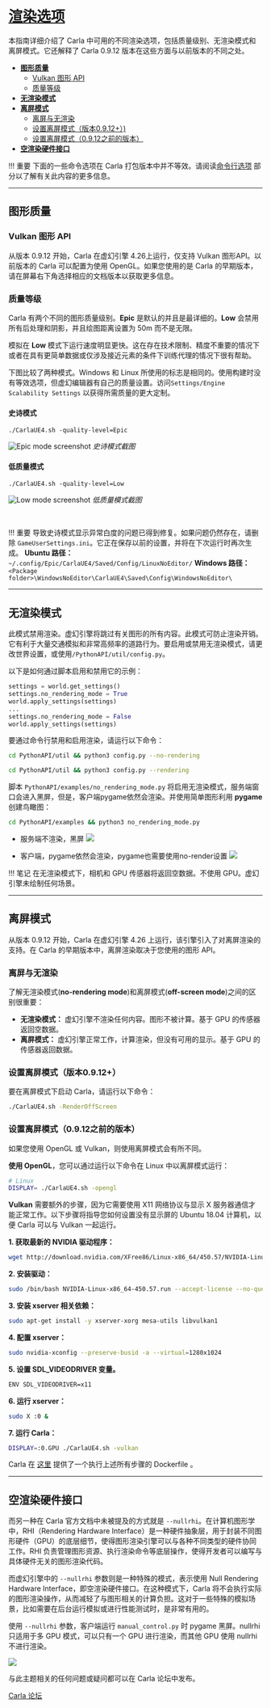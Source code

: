 # [渲染选项](https://carla.readthedocs.io/en/latest/adv_rendering_options/#no-rendering-mode) 

本指南详细介绍了 Carla 中可用的不同渲染选项，包括质量级别、无渲染模式和离屏模式。它还解释了 Carla 0.9.12 版本在这些方面与以前版本的不同之处。

- [__图形质量__](#graphics-quality)  
	- [Vulkan 图形 API](#vulkan-graphics-api)  
	- [质量等级](#quality-levels)  
- [__无渲染模式__](#no-rendering-mode)  
- [__离屏模式__](#off-screen-mode)  
    - [离屏与无渲染](#off-screen-vs-no-rendering)
    - [设置离屏模式（版本0.9.12+）)](#setting-off-screen-mode-version-0912)
    - [设置离屏模式（0.9.12之前的版本）](#setting-off-screen-mode-versions-prior-to-0912)
- [__空渲染硬件接口__](#nullrhi)  


!!! 重要
    下面的一些命令选项在 Carla 打包版本中并不等效。请阅读[命令行选项](start_quickstart.md#command-line-options) 部分以了解有关此内容的更多信息。

---
## 图形质量 <span id="vulkan-graphics-api"></span>

### Vulkan 图形 API <span id="recording"></span>

从版本 0.9.12 开始，Carla 在虚幻引擎 4.26上运行，仅支持 Vulkan 图形API。以前版本的 Carla 可以配置为使用 OpenGL。如果您使用的是 Carla 的早期版本，请在屏幕右下角选择相应的文档版本以获取更多信息。

### 质量等级 <span id="quality-levels"></span>

Carla 有两个不同的图形质量级别。__Epic__ 是默认的并且是最详细的。__Low__ 会禁用所有后处理和阴影，并且绘图距离设置为 50m 而不是无限。

模拟在 __Low__ 模式下运行速度明显更快。这在存在技术限制、精度不重要的情况下或者在具有更简单数据或仅涉及接近元素的条件下训练代理的情况下很有帮助。

下图比较了两种模式。Windows 和 Linux 所使用的标志是相同的。使用构建时没有等效选项，但虚幻编辑器有自己的质量设置。访问`Settings/Engine Scalability Settings` 以获得所需质量的更大定制。


#### 史诗模式
`./CarlaUE4.sh -quality-level=Epic`

![Epic mode screenshot](img/rendering_quality_epic.jpg)
*史诗模式截图*

#### 低质量模式
`./CarlaUE4.sh -quality-level=Low`

![Low mode screenshot](img/rendering_quality_low.jpg)
*低质量模式截图*

<br>

!!! 重要
    导致史诗模式显示异常白度的问题已得到修复。如果问题仍然存在，请删除 `GameUserSettings.ini`。它正在保存以前的设置，并将在下次运行时再次生成。 __Ubuntu 路径：__ `  ~/.config/Epic/CarlaUE4/Saved/Config/LinuxNoEditor/` __Windows 路径：__ `<Package folder>\WindowsNoEditor\CarlaUE4\Saved\Config\WindowsNoEditor\`

---
## 无渲染模式 <span id="no-rendering-mode"></span>

此模式禁用渲染。虚幻引擎将跳过有关图形的所有内容。此模式可防止渲染开销。它有利于大量交通模拟和非常高频率的道路行为。要启用或禁用无渲染模式，请更改世界设置，或使用`/PythonAPI/util/config.py`。

以下是如何通过脚本启用和禁用它的示例：

```py
settings = world.get_settings()
settings.no_rendering_mode = True
world.apply_settings(settings)
...
settings.no_rendering_mode = False
world.apply_settings(settings)
```
要通过命令行禁用和启用渲染，请运行以下命令：

```sh
cd PythonAPI/util && python3 config.py --no-rendering
```
```sh
cd PythonAPI/util && python3 config.py --rendering
```

脚本 `PythonAPI/examples/no_rendering_mode.py` 将启用无渲染模式，服务端窗口会进入黑屏，但是，客户端pygame依然会渲染。并使用简单图形利用 __pygame__ 创建鸟瞰图：

```sh
cd PythonAPI/examples && python3 no_rendering_mode.py
```

- 服务端不渲染，黑屏
![](img/rendering/no_rendering_server.png)

- 客户端，pygame依然会渲染，pygame也需要使用no-render设置
![](img/rendering/no_rendering_client.png)

!!! 笔记
    在无渲染模式下，相机和 GPU 传感器将返回空数据。不使用 GPU。虚幻引擎未绘制任何场景。

---
## 离屏模式 <span id="off-screen-mode"></span>

从版本 0.9.12 开始，Carla 在虚幻引擎 4.26 上运行，该引擎引入了对离屏渲染的支持。在 Carla 的早期版本中，离屏渲染取决于您使用的图形 API。


### 离屏与无渲染 <span id="off-screen-vs-no-rendering"></span>

了解无渲染模式(__no-rendering mode__)和离屏模式(__off-screen mode__)之间的区别很重要：

- __无渲染模式：__ 虚幻引擎不渲染任何内容。图形不被计算。基于 GPU 的传感器返回空数据。
- __离屏模式：__ 虚幻引擎正常工作，计算渲染，但没有可用的显示。基于 GPU 的传感器返回数据。

### 设置离屏模式（版本0.9.12+） <span id="setting-off-screen-mode-version-0912"></span>

要在离屏模式下启动 Carla，请运行以下命令：

```sh
./CarlaUE4.sh -RenderOffScreen
```

### 设置离屏模式（0.9.12之前的版本） <span id="setting-off-screen-mode-versions-prior-to-0912"></span>

如果您使用 OpenGL 或 Vulkan，则使用离屏模式会有所不同。

__使用 OpenGL__，您可以通过运行以下命令在 Linux 中以离屏模式运行：

```sh
# Linux
DISPLAY= ./CarlaUE4.sh -opengl
```

__Vulkan__ 需要额外的步骤，因为它需要使用 X11 网络协议与显示 X 服务器通信才能正常工作。以下步骤将指导您如何设置没有显示屏的 Ubuntu 18.04 计算机，以便 Carla 可以与 Vulkan 一起运行。

__1. 获取最新的 NVIDIA 驱动程序：__

```sh
wget http://download.nvidia.com/XFree86/Linux-x86_64/450.57/NVIDIA-Linux-x86_64-450.57.run
```

__2. 安装驱动：__

```sh
sudo /bin/bash NVIDIA-Linux-x86_64-450.57.run --accept-license --no-questions --ui=none
```

__3. 安装 xserver 相关依赖：__

```sh
sudo apt-get install -y xserver-xorg mesa-utils libvulkan1
```

__4. 配置 xserver：__

```sh
sudo nvidia-xconfig --preserve-busid -a --virtual=1280x1024
```

__5. 设置 SDL_VIDEODRIVER 变量。__

```sh
ENV SDL_VIDEODRIVER=x11
```

__6. 运行 xserver：__

```sh
sudo X :0 &
```

__7. 运行 Carla：__

```sh
DISPLAY=:0.GPU ./CarlaUE4.sh -vulkan
```

Carla 在 [这里](https://github.com/carla-simulator/carla/blob/0.9.12/Util/Docker/Release.Dockerfile) 提供了一个执行上述所有步骤的 Dockerfile 。

---

## 空渲染硬件接口 <span id="nullrhi"></span>

而另一种在 Carla 官方文档中未被提及的方式就是 `--nullrhi`。在计算机图形学中，RHI（Rendering Hardware Interface）是一种硬件抽象层，用于封装不同图形硬件（GPU）的底层细节，使得图形渲染引擎可以与各种不同类型的硬件协同工作。RHI 负责管理图形资源、执行渲染命令等底层操作，使得开发者可以编写与具体硬件无关的图形渲染代码。

而虚幻引擎中的 `--nullrhi` 参数则是一种特殊的模式，表示使用 Null Rendering Hardware Interface，即空渲染硬件接口。在这种模式下，Carla 将不会执行实际的图形渲染操作，从而减轻了与图形相关的计算负担。这对于一些特殊的模拟场景，比如需要在后台运行模拟或进行性能测试时，是非常有用的。

使用 `--nullrhi` 参数，客户端运行 `manual_control.py` 时 pygame 黑屏。nullrhi 只适用于多 GPU 模式，可以只有一个 GPU 进行渲染，而其他 GPU 使用 nullrhi 不进行渲染。

![](img/rendering/nullrhi.png)


与此主题相关的任何问题或疑问都可以在 Carla 论坛中发布。



<div class="build-buttons">
<p>
<a href="https://github.com/carla-simulator/carla/discussions/" target="_blank" class="btn btn-neutral" title="Go to the Carla forum">
Carla 论坛</a>
</p>
</div>
